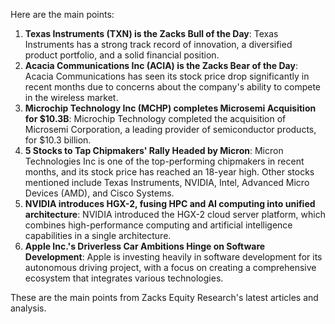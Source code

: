 Here are the main points:

1. **Texas Instruments (TXN) is the Zacks Bull of the Day**: Texas Instruments has a strong track record of innovation, a diversified product portfolio, and a solid financial position.
2. **Acacia Communications Inc (ACIA) is the Zacks Bear of the Day**: Acacia Communications has seen its stock price drop significantly in recent months due to concerns about the company's ability to compete in the wireless market.
3. **Microchip Technology Inc (MCHP) completes Microsemi Acquisition for $10.3B**: Microchip Technology completed the acquisition of Microsemi Corporation, a leading provider of semiconductor products, for $10.3 billion.
4. **5 Stocks to Tap Chipmakers' Rally Headed by Micron**: Micron Technologies Inc is one of the top-performing chipmakers in recent months, and its stock price has reached an 18-year high. Other stocks mentioned include Texas Instruments, NVIDIA, Intel, Advanced Micro Devices (AMD), and Cisco Systems.
5. **NVIDIA introduces HGX-2, fusing HPC and AI computing into unified architecture**: NVIDIA introduced the HGX-2 cloud server platform, which combines high-performance computing and artificial intelligence capabilities in a single architecture.
6. **Apple Inc.'s Driverless Car Ambitions Hinge on Software Development**: Apple is investing heavily in software development for its autonomous driving project, with a focus on creating a comprehensive ecosystem that integrates various technologies.

These are the main points from Zacks Equity Research's latest articles and analysis.